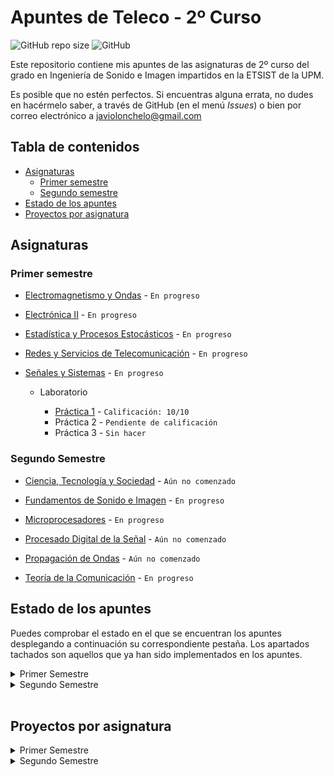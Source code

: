 # Apuntes de Teleco - 2º Curso

![GitHub repo size](https://img.shields.io/github/repo-size/Javiolonchelo/ApuntesTeleco_2?label=Tama%C3%B1o%20del%20repositorio) ![GitHub](https://img.shields.io/github/license/Javiolonchelo/ApuntesTeleco_2?label=Licencia)

Este repositorio contiene mis apuntes de las asignaturas de 2º curso del grado en Ingeniería de Sonido e Imagen impartidos en la ETSIST de la UPM.

Es posible que no estén perfectos. Si encuentras alguna errata, no dudes en hacérmelo saber, a través de GitHub (en el menú _Issues_) o bien por correo electrónico a [javiolonchelo@gmail.com](mailto:javiolonchelo@gmail.com)

## Tabla de contenidos

- [Asignaturas](#asignaturas)
  - [Primer semestre](#primer-semestre)
  - [Segundo semestre](#segundo-semestre)
- [Estado de los apuntes](#estado-de-los-apuntes)
- [Proyectos por asignatura](#proyectos-por-asignatura)

## Asignaturas

### Primer semestre

- [Electromagnetismo y Ondas](/Primer%20Semestre/Electromagnetismo%20y%20Ondas/Electromagnetismo_y_Ondas.pdf) - `En progreso`

- [Electrónica II](/Primer%20Semestre/Electrónica%20II/Electrónica_II.pdf) - `En progreso`

- [Estadística y Procesos Estocásticos](/Primer%20Semestre/Estadística%20y%20Procesos%20Estocásticos/Estadística_y_Procesos_Estocásticos.pdf) - `En progreso`

- [Redes y Servicios de Telecomunicación](/Primer%20Semestre/Redes%20y%20Servicios%20de%20Telecomunicación/Redes_y_Servicios_de_Telecomunicación.pdf) - `En progreso`

- [Señales y Sistemas](/Primer%20Semestre/Señales%20y%20Sistemas/Señales_y_Sistemas.pdf) - `En progreso`

  - Laboratorio

    - [Práctica 1](/Primer%20Semestre/Señales%20y%20Sistemas/Prácticas/P1/P1.pdf) - `Calificación: 10/10`
    - Práctica 2 - `Pendiente de calificación`
    - Práctica 3 - `Sin hacer`

### Segundo Semestre

- [Ciencia, Tecnología y Sociedad](/Segundo%20Semestre/Ciencia,%20Tecnología%20y%20Sociedad/Ciencia_Tecnología_y_Sociedad.pdf) - `Aún no comenzado`

- [Fundamentos de Sonido e Imagen](/Segundo%20Semestre/Fundamentos%20de%20Sonido%20e%20Imagen/Fundamentos_de_Sonido_e_Imagen.pdf) - `En progreso`

- [Microprocesadores](/Segundo%20Semestre/Microprocesadores/Microprocesadores.pdf) - `En progreso`

- [Procesado Digital de la Señal](/Segundo%20Semestre/Procesado%20Digital%20de%20la%20Señal/Procesado_Digital_de_la_Señal.pdf) - `Aún no comenzado`

- [Propagación de Ondas](/Segundo%20Semestre/Propagación%20de%20Ondas/Propagación_de_Ondas.pdf) - `Aún no comenzado`

- [Teoría de la Comunicación](/Segundo%20Semestre/Teoría%20de%20la%20Comunicación/Teoría_de_la_Comunicación.pdf) - `En progreso`

## Estado de los apuntes

Puedes comprobar el estado en el que se encuentran los apuntes desplegando a continuación su correspondiente pestaña. Los apartados tachados son aquellos que ya han sido implementados en los apuntes.

<details>
  <summary>Primer Semestre</summary>
<p>
  
---

<details><summary>Electromagnetismo y Ondas </summary>
<p>

### ~~Oscilaciones~~

- ~~Movimiento armónico simple~~
- ~~Composición de movimientos armónicos~~
- ~~Oscilaciones amortiguadas y forzadas~~

### ~~Ondas en Medios Eléctricos~~

- ~~Características. Función y ecuación de ondas~~
- ~~Ondas armónicas~~
- ~~Ondas en dos y tres dimensiones~~
- ~~Intensidad y nivel de intensidad~~
- ~~Sonido y efecto Doppler~~
- ~~Leyes de la reflexión y la refracción~~
- ~~Interferencias~~
- ~~Ondas estacionarias~~

### Electrostática

- ~~Conservación y cuantificación de la carga~~
- ~~Ley de Coulomb y principio de superposición~~
- ~~Potencial eléctrico~~
- ~~Movimiento de una partícula en un campo~~
- ~~Ley de Gauss~~
- Dipolo eléctrico
- Campo eléctrico en medios conductores
- Campo eléctrico en medios dieléctricos
- Energía electrostática

### Magnetostática

- Corrientes estacionarias
- Fuerza de Lorentz. Campo magnético
- Ley de Laplace. Pares sobre circuitos. Momento magnético
- Ley de Biot y Savaart
- Teorema de Ampère
- Campo magnético en la materia
- Materiales magnéticos

### Campos electromagnéticos

- Inducción electromagnética. Ley de Faraday
- Inducción mutua y autoinducción
- Ley de Ampère-Maxwell
- Energía del campo electromagnético
- Ecuaciones de Maxwell en forma integral

### Conceptos generales

- Notación
- Pasos para la resolución de problemas
- Análisis dimensional
- Trigonometría
- Vectores
- Cinemática
- Dinámica

---

</p>
</details>

<details><summary>Electrónica II</summary>
<p>
  
### Bloque temático I

- Codificación de la información
- Codificación de números
- Aritmética binaria
- Ejercicios sobre codificación y aritmética binaria
- Álgebra de Boole
- Cronogramas
- Sistemas combinacionales complejos

### Bloque temático II

- Arquitecturas digitales I
- Conceptos básicos
- Tecnologías I
- Arquitecturas digitales II
- Tecnologías II

### Bloque temático III

- Introducción a los circuitos secuenciales
- Cronogramas funcionales de circuitos de flip-flops
- Registros
- Diseño de autómatas
- Contadores
- Metodología completa de diseño de sistemas

---

</p>
</details>

<details><summary>Estadística y Procesos Estocásticos</summary>
<p>
  
### ~~Probabilidad~~

- ~~Espacio probabilístico~~
- ~~Combinatoria~~
- ~~Probabilidad condicionada. Independencia~~

### ~~Variables aleatorias~~

- ~~Variable aleatoria discreta~~
- ~~Variable aleatoria continua~~
- ~~Desigualdad de Chebysev~~
- ~~Cuantil y percentil~~

### ~~Vectores aleatorios~~

- ~~Variable aleatoria bidimensional discreta. Funciones de distribución conjunta, marginales y condicionadas. Cálculo de probabilidades~~
- ~~Variable aleatoria bidimensional continua. Función de distribución y función de densidad. Cálculo de probabilidades~~
- Variable aleatoria multidimensional
- ~~Variables aleatorias independientes~~
- ~~Vector de medias. Matriz de covarianzas~~
- ~~Transformaciones lineales de vectores aleatorios~~
- ~~Vectores aleatorios normales~~
- ~~Teorema central del límite~~

### Inferencia estadística

- Estadística descriptiva de una variable: momentos, cuantiles, box-plot, histograma, función de distribución empírica y cálculo de proporciones
- Muestra aleatoria. Media muestral y varianza muestral. Estimación paramétrica
- Intervalos de confianza para la media y para proporciones poblacionales
- Contraste de hipótesis. Nivel de significación y p-valor

### Procesos estocásticos

- ~~Definición de proceso estocático~~
- ~~Procesos estocásticos en tiempo continuo~~
- ~~Procesos estocásticos en tiempo discreto~~
- ~~Distribuciones de primer y segundo orden, media, autocorrelación y autocovarianza~~
- ~~Proceso de Bernoulli. Caminos aleatorios. Procesos normales. Proceso de Poisson~~
- ~~Procesos estacionarios. Densidad espectral~~
- ~~Sistemas lineales y procesos estocásticos~~

### Prácticas con software estadístico

- Modelos de distribución de probabilidad más comunes
- Estadística descriptiva
- Muestreo. Estimación por intervalos de confianza
- Constraste paramétrico

---

</p>
</details>

<details><summary>Redes y Servicios de Telecomunicación</summary>
<p>
  
### Introducción a las Redes de Telecomunicación

- Redes y Servicios de Telecomunicación
- Clasificación de las Redes de Telecomunicación
- Técnicas de conmutación
- Evolución de las redes de telecomunicación

### Arquitecturas de comunicación estratificadas en niveles

- Arquitecturas de comunicación estratificadas en niveles
- Interacción entre entidades y niveles
- Modos de comunicación entre entidades pares
- Conexiones y envío de datos sin conexión
- Facilidades adicionales ofrecidas por un nivel
- Normalización en redes
- Modelos de referencia

### Introducción a los protocolos y servicios de seguridad

- La problemática de la seguridad en las redes
- Servicios de seguridad
- Criptografía de clave secreta y clave pública
- Firma digital
- Certificación digital

### Arquitectura de los centros de conmutación y señalización en redes de telecomunicación

- Redes de conmutación de circuitos
- Redes de conmutación de paquetes
- Ejemplificación Redes IP

### Prácticas

- Generación y análisis de tráfico de voz sobre IP (VoIP)
- Análisis de protocolos. WireShark
- Análisis y diseño de un protocolo de comunicación (NOC y OC)
- Uso de un certificado de clave pública

---

</p>
</details>

<details><summary>Señales y Sistemas</summary>
<p>
  
### ~~Introducción al análisis de señales en el dominio del tiempo~~

- ~~Señales: definición y clasificación~~
- ~~Propiedades y tansformaciones de la variable independiente~~
- ~~Estudio de las señales básicas~~

### Análisis de sistemas en el dominio del tiempo

- ~~Definición de sistema y de sus propiedades~~
- Sistemas LTI
- Representación de señales en términos de impulsos
- Sistemas discretos LTI
- Sistemas continuos LTI

### Análisis de Fourier para señales y sistemas de tiempo continuo

- Introducción al análisis de Fourier
- Señales exponenciales complejas
- Series de Fourier
- Transformada de Fourier
- Transformada de Fourier para señales periódicas
- Respuesta en frecuencia de sistemas continuos. Representación gráfica
- Muestreo ideal
- Aplicación de la transformada de Laplace al análisis de sistemas LTI
- La función del sistema de sistemas continuos
- Sistemas descritos por ecuaciones diferenciales lineales de coeficientes constantes
- Introducción al filtrado

### Análisis de Fourier para señales y sistemas de tiempo discreto

- Respuesta de sistemas discretos LTI a señales exponenciales complejas
- Representación de señales periódicas: la Serie Discreta de Fourier
- Transformada de Fourier para señales periódicas
- Transformada de Fourier para señales no periódicas
- Respuesta en frecuencia de sistemas discretos
- Estudio de señales y sistemas discretos en el dominio transformado Z
- Aplicación de la transformada Z al análisis de sistemas LTI
- La función de sistema de sistemas discretos
- Sistemas de tiempo discreto descritos por ecuaciones diferenciales lineales de coeficientes constantes
- Introducción al filtrado

### Prácticas

- Introducción a Matlab. Representación de señales
- Convolución
- Análisis de sistemas de tiempo discreto

### Ejercicios del tema 1

### Ejercicios del tema 2

### Ejercicios del tema 3

### Ejercicios del tema 4

</p>
</details>

---

</p>
</details>

<details><summary>Segundo Semestre</summary>
<p>
  
  ---

<details><summary>Ciencia, Tecnología y Sociedad</summary>
<p>

---

</p>
</details>

<details><summary>Fundamentos de Sonido e Imagen</summary>
<p>
  
---  
</p>
</details>

<details><summary>Microprocesadores</summary>
<p>
  
---
</p>
</details>

<details><summary>Procesado Digital de la Señal</summary>
<p>
  
---  
</p>
</details>

<details><summary>Propagación de Ondas</summary>
<p>

---

</p>
</details>

<details><summary>Teoría de la Comunicación</summary>
<p>
  
### Modelo de Sistema de Comunicación

### Caracterización de señales

- Representaciones logarítmicas
- Caracterización temporal
- Caracterización espectral
- Señales habituales

### Ruido térmico

- Caracterización del ruido térmico
- Caracterización del ruido en cuadripolos dipolos
- Fórmula de Fris
- Modelo de un analizador de especrtros

### Distorsión

- Tipos de distorsión
- Distorsión lineal
- Distorsión no lineal

### Modulaciones analógicas

- Conceptos de modulación y tipos
- Modulaciones lineales: AM, DBL
- Modulaciones angulares: FM
- Calidad

### Conversión A/D y codificación PCM

- Elementos de un sistema de comunicaciones digitales
- Conversión A/D
- Cuantificación uniforme y no uniforme
- Multiplez por División en el Tiempo (TDM)

### Transmisión digital por canales de ancho de banda limitado

- Modelo de Transmisión Digital
- Ancho de banda de señales banda base
- Interferencia entre símbolos (ISI)
- Criterio de Nyquist
- Filtrado en coseno alzado
- Diagrama de ojos
- Códigos de línea

### Transmisión digital de banda base con ruido

- Representación geométrica de señales
- Implementaciones del receptor: correlador, filtro atrapado
- Teoría de la Detección (receptor binario óptimo)
- Probabilidad de error en sistemas binarios
- Ejemplos de expresiones de probabilidad de error para varias señalizaciones binarias

### Modulaciones digitales

- Modulaciones lineales. Fórmulas básicas
- ASK
- PSK
- QAM y APK
- JSK
- Comparación entre modulaciones digitales

</p>
</details>

---

</p>
</details>

<br>

## Proyectos por asignatura

<details>
  <summary>Primer Semestre</summary>
<p>

- [Electromagnetismo y Ondas](https://github.com/Javiolonchelo/ApuntesTeleco_2/projects/1)

- [Electrónica II](https://github.com/Javiolonchelo/ApuntesTeleco_2/projects/2)

- [Estadística y Procesos Estocásticos](https://github.com/Javiolonchelo/ApuntesTeleco_2/projects/5)

- [Redes y Servicios de Telecomunicación](https://github.com/Javiolonchelo/ApuntesTeleco_2/projects/6)

- [Señales y Sistemas](https://github.com/Javiolonchelo/ApuntesTeleco_2/projects/7)

---

</p>
</details>

<details>
  <summary>Segundo Semestre</summary>
<p>
  
* [Ciencia, Tecnología y Sociedad](https://github.com/Javiolonchelo/ApuntesTeleco_2/projects/4)

- [Fundamentos de Sonido e Imagen](https://github.com/Javiolonchelo/ApuntesTeleco_2/projects/8)

- [Microprocesadores](https://github.com/Javiolonchelo/ApuntesTeleco_2/projects/9)

- [Procesado Digital de la Señal](https://github.com/Javiolonchelo/ApuntesTeleco_2/projects/10)

- [Propagación de Ondas](https://github.com/Javiolonchelo/ApuntesTeleco_2/projects/11)

- [Teoría de la Comunicación](https://github.com/Javiolonchelo/ApuntesTeleco_2/projects/12)

---

</p>
</details>

<br>
